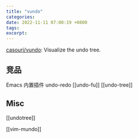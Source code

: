 ```yaml
---
title: "vundo"
categories: 
date: 2022-11-11 07:00:19 +0800
tags: 
excerpt: 
---
```


[casouri/vundo](https://github.com/casouri/vundo): Visualize the undo tree.



## 竞品


Emacs 内置插件 undo-redo
[[undo-fu]]
[[undo-tree]]

## Misc

[[undotree]]

[[vim-mundo]]



